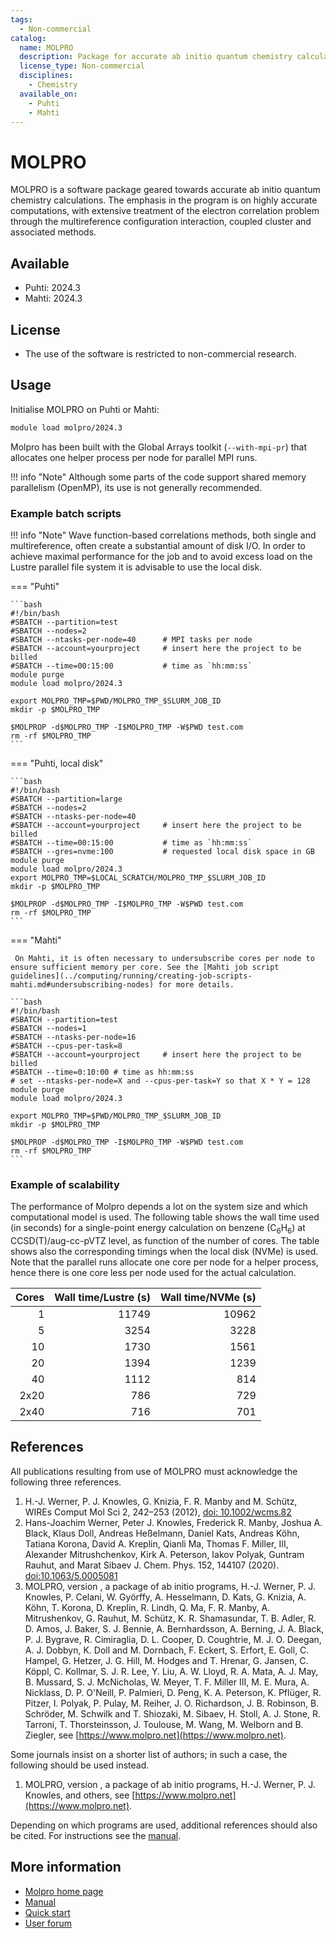 ```yaml
---
tags:
  - Non-commercial
catalog:
  name: MOLPRO
  description: Package for accurate ab initio quantum chemistry calculations
  license_type: Non-commercial
  disciplines:
    - Chemistry
  available_on:
    - Puhti
    - Mahti
---
```


# MOLPRO

MOLPRO is a software package geared towards accurate ab initio quantum chemistry calculations. The emphasis in the program is on highly accurate computations, with extensive treatment of the electron correlation problem through the multireference configuration interaction, coupled cluster and associated methods.

## Available

-   Puhti: 2024.3
-   Mahti: 2024.3

## License

-  The use of the software is restricted to non-commercial research. 

## Usage

Initialise MOLPRO on Puhti or Mahti:

```bash
module load molpro/2024.3
```


Molpro has been built with the Global Arrays toolkit (`--with-mpi-pr`) that allocates one helper process per node for parallel MPI runs.

!!! info "Note"
    Although some parts of the code support shared memory parallelism (OpenMP), its use is not generally recommended.

### Example batch scripts

!!! info "Note"
    Wave function-based correlations methods, both single and multireference, often create a
    substantial amount of disk I/O. In order to achieve maximal performance for the job and to
    avoid excess load on the Lustre parallel file system it is advisable to use the local disk.

=== "Puhti"

    ```bash
    #!/bin/bash
    #SBATCH --partition=test
    #SBATCH --nodes=2
    #SBATCH --ntasks-per-node=40      # MPI tasks per node
    #SBATCH --account=yourproject     # insert here the project to be billed 
    #SBATCH --time=00:15:00           # time as `hh:mm:ss`
    module purge
    module load molpro/2024.3

    export MOLPRO_TMP=$PWD/MOLPRO_TMP_$SLURM_JOB_ID
    mkdir -p $MOLPRO_TMP

    $MOLPROP -d$MOLPRO_TMP -I$MOLPRO_TMP -W$PWD test.com
    rm -rf $MOLPRO_TMP
    ```

=== "Puhti, local disk"

    ```bash
    #!/bin/bash
    #SBATCH --partition=large
    #SBATCH --nodes=2
    #SBATCH --ntasks-per-node=40
    #SBATCH --account=yourproject     # insert here the project to be billed
    #SBATCH --time=00:15:00           # time as `hh:mm:ss`
    #SBATCH --gres=nvme:100           # requested local disk space in GB
    module purge
    module load molpro/2024.3
    export MOLPRO_TMP=$LOCAL_SCRATCH/MOLPRO_TMP_$SLURM_JOB_ID
    mkdir -p $MOLPRO_TMP

    $MOLPROP -d$MOLPRO_TMP -I$MOLPRO_TMP -W$PWD test.com
    rm -rf $MOLPRO_TMP
    ```

=== "Mahti"
 
     On Mahti, it is often necessary to undersubscribe cores per node to ensure sufficient memory per core. See the [Mahti job script guidelines](../computing/running/creating-job-scripts-mahti.md#undersubscribing-nodes) for more details.

    ```bash
    #!/bin/bash
    #SBATCH --partition=test
    #SBATCH --nodes=1
    #SBATCH --ntasks-per-node=16
    #SBATCH --cpus-per-task=8
    #SBATCH --account=yourproject     # insert here the project to be billed
    #SBATCH --time=0:10:00 # time as hh:mm:ss
    # set --ntasks-per-node=X and --cpus-per-task=Y so that X * Y = 128
    module purge
    module load molpro/2024.3

    export MOLPRO_TMP=$PWD/MOLPRO_TMP_$SLURM_JOB_ID
    mkdir -p $MOLPRO_TMP

    $MOLPROP -d$MOLPRO_TMP -I$MOLPRO_TMP -W$PWD test.com
    rm -rf $MOLPRO_TMP
    ```

### Example of scalability

The performance of Molpro depends a lot on the system size and which computational model is used. The following table shows the wall time used (in seconds) for a single-point energy calculation on benzene (C<sub>6</sub>H<sub>6</sub>) at CCSD(T)/aug-cc-pVTZ level, as function of the number of cores. The table shows also the corresponding timings when the local disk (NVMe) is used. Note that the parallel runs allocate one core per node for a helper process, hence there is one core less per node used for the actual calculation. 


| Cores               |Wall time/Lustre (s) | Wall time/NVMe (s) |
| ------------------: | ------------------: | -----------------: |
|  1                  | 11749               |   10962            |
|  5                  |  3254               |    3228            |
| 10                  |  1730               |    1561            |
| 20                  |  1394               |    1239            |
| 40                  |  1112               |     814            |
| 2x20                |   786               |     729            |
| 2x40                |   716               |     701            |    


## References

All publications resulting from use of MOLPRO must acknowledge the following three references.

1. H.-J. Werner, P. J. Knowles, G. Knizia, F. R. Manby and M. Schütz, WIREs Comput Mol Sci 2, 242–253 (2012), [doi: 10.1002/wcms.82](https://onlinelibrary.wiley.com/doi/abs/10.1002/wcms.82)
2. Hans-Joachim Werner, Peter J. Knowles, Frederick R. Manby, Joshua A. Black, Klaus Doll, Andreas Heßelmann, Daniel Kats, Andreas Köhn, Tatiana Korona, David A. Kreplin, Qianli Ma, Thomas F. Miller, III, Alexander Mitrushchenkov, Kirk A. Peterson, Iakov Polyak, Guntram Rauhut, and Marat Sibaev J. Chem. Phys. 152, 144107 (2020). [doi:10.1063/5.0005081](https://doi.org/10.1063/5.0005081)
3. MOLPRO, version , a package of ab initio programs, H.-J. Werner, P. J. Knowles, P. Celani, W. Györffy, A. Hesselmann, D. Kats, G. Knizia, A. Köhn, T. Korona, D. Kreplin, R. Lindh, Q. Ma, F. R. Manby, A. Mitrushenkov, G. Rauhut, M. Schütz, K. R. Shamasundar, T. B. Adler, R. D. Amos, J. Baker, S. J. Bennie, A. Bernhardsson, A. Berning, J. A. Black, P. J. Bygrave, R. Cimiraglia, D. L. Cooper, D. Coughtrie, M. J. O. Deegan, A. J. Dobbyn, K. Doll and M. Dornbach, F. Eckert, S. Erfort, E. Goll, C. Hampel, G. Hetzer, J. G. Hill, M. Hodges and T. Hrenar, G. Jansen, C. Köppl, C. Kollmar, S. J. R. Lee, Y. Liu, A. W. Lloyd, R. A. Mata, A. J. May, B. Mussard, S. J. McNicholas, W. Meyer, T. F. Miller III, M. E. Mura, A. Nicklass, D. P. O'Neill, P. Palmieri, D. Peng, K. A. Peterson, K. Pflüger, R. Pitzer, I. Polyak, P. Pulay, M. Reiher, J. O. Richardson, J. B. Robinson, B. Schröder, M. Schwilk and T. Shiozaki, M. Sibaev, H. Stoll, A. J. Stone, R. Tarroni, T. Thorsteinsson, J. Toulouse, M. Wang, M. Welborn and B. Ziegler, see [https://www.molpro.net](https://www.molpro.net).

Some journals insist on a shorter list of authors; in such a case, the following should be used instead.

1. MOLPRO, version , a package of ab initio programs, H.-J. Werner, P. J. Knowles, and others, see [https://www.molpro.net](https://www.molpro.net).

Depending on which programs are used, additional references should also be cited. For instructions see the [manual](https://www.molpro.net/manual/doku.php?id=references).

## More information

-  [Molpro home page](https://www.molpro.net/)  
-  [Manual](https://www.molpro.net/manual/doku.php)
-  [Quick start](https://www.molpro.net/manual/doku.php?id=quickstart)
-  [User forum](https://groups.google.com/g/molpro-user)

  
